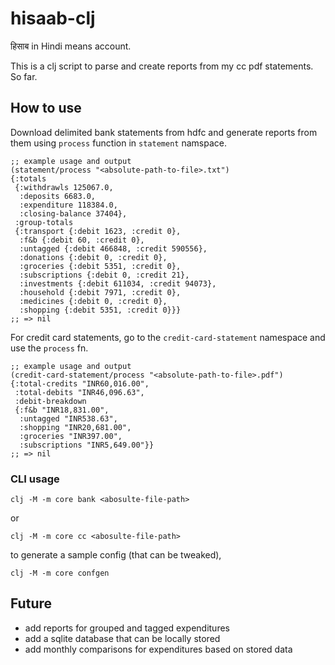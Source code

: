 # hisaab-clj

हिसाब in Hindi means account.

This is a clj script to parse and create reports from my cc pdf statements. So far.

## How to use

Download delimited bank statements from hdfc and generate reports from them using `process` function in `statement` namspace.

```
;; example usage and output
(statement/process "<absolute-path-to-file>.txt")
{:totals
 {:withdrawls 125067.0,
  :deposits 6683.0,
  :expenditure 118384.0,
  :closing-balance 37404},
 :group-totals
 {:transport {:debit 1623, :credit 0},
  :f&b {:debit 60, :credit 0},
  :untagged {:debit 466848, :credit 590556},
  :donations {:debit 0, :credit 0},
  :groceries {:debit 5351, :credit 0},
  :subscriptions {:debit 0, :credit 21},
  :investments {:debit 611034, :credit 94073},
  :household {:debit 7971, :credit 0},
  :medicines {:debit 0, :credit 0},
  :shopping {:debit 5351, :credit 0}}}
;; => nil
```

For credit card statements, go to the `credit-card-statement` namespace and use the `process` fn.

```
;; example usage and output
(credit-card-statement/process "<absolute-path-to-file>.pdf")
{:total-credits "INR60,016.00",
 :total-debits "INR46,096.63",
 :debit-breakdown
 {:f&b "INR18,831.00",
  :untagged "INR538.63",
  :shopping "INR20,681.00",
  :groceries "INR397.00",
  :subscriptions "INR5,649.00"}}
;; => nil
```

### CLI usage

```
clj -M -m core bank <abosulte-file-path>
```
or
```
clj -M -m core cc <abosulte-file-path>
```

to generate a sample config (that can be tweaked),
```
clj -M -m core confgen
```

## Future

- add reports for grouped and tagged expenditures
- add a sqlite database that can be locally stored
- add monthly comparisons for expenditures based on stored data
